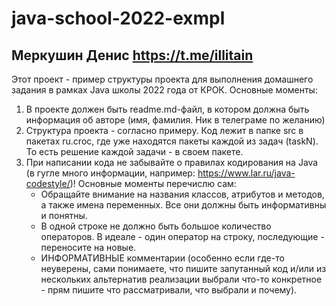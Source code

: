 # java-school-2022-exmpl
## Меркушин Денис https://t.me/illitain


Этот проект - пример структуры проекта для выполнения домашнего задания в рамках Java школы 2022 года от КРОК.
Основные моменты:
1) В проекте должен быть readme.md-файл, в котором должна быть информация об авторе (имя, фамилия. Ник в телеграме по желанию)
2) Структура проекта - согласно примеру. Код лежит в папке src в пакетах ru.croc, где уже находятся пакеты каждой из задач (taskN). То есть решение каждой задачи - в своем пакете.
3) При написании кода не забывайте о правилах кодирования на Java (в гугле много информации, например: https://www.lar.ru/java-codestyle/)! Основные моменты перечислю сам: 
   - Обращайте внимание на названия классов, атрибутов и методов, а также имена переменных. Все они должны быть информативны и понятны.
   - В одной строке не должно быть большое количество операторов. В идеале - один оператор на строку, последующие - переносите на новые.
   - ИНФОРМАТИВНЫЕ комментарии (особенно если где-то неуверены, сами понимаете, что пишите запутанный код и/или из нескольких альтернатив реализации выбрали что-то конкретное - прям пишите что рассматривали, что выбрали и почему).



